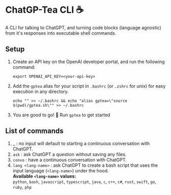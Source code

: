# ChatGP-Tea CLI ☕️
A CLI for talking to ChatGPT, and turning code blocks (language agnostic) from it's responses into executable shell commands.

## Setup

1. Create an API key on the OpenAI developer portal, and run the following command:
    ```
    export OPENAI_API_KEY=<your-api-key>
    ```

2. Add the `gptea` alias for your script in `.bashrc` (or `.zshrc` for unix) for easy execution in any directory.
   ```
   echo "" >> ~/.bashrc && echo "alias gptea=\"source $(pwd)/gptea.sh\"" >> ~/.bashrc
   ```

3. You are good to go! 🤠 Run `gptea` to get started

## List of commands

1. _ : no input will default to starting a continuous conversation with ChatGPT.
2. `ask` : ask ChatGPT a question without saving any files.
3. `convo` : have a continuous conversation with ChatGPT.
4. `lang <lang-name>` : ask ChatGPT to create a bash script that uses the input language (`<lang-name>`) under the hood.<br>
**Available `<lang-name>` values:**<br>
`python`, `bash`, `javascript`, `typescript`, `java`, `c`, `c++`, `c#`, `rust`, `swift`, `go`, `ruby`, `php`
